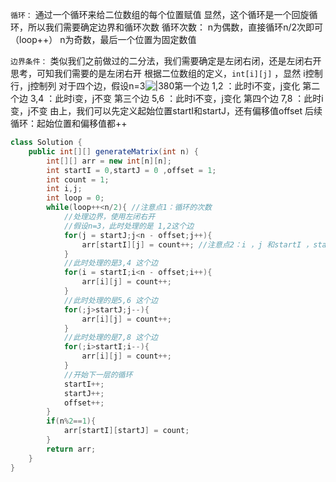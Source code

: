 `循环：`
	通过一个循环来给二位数组的每个位置赋值
	显然，这个循环是一个回旋循环，所以我们需要确定边界和循环次数
	循环次数：
		n为偶数，直接循环n/2次即可（loop++）
		n为奇数，最后一个位置为固定数值

`边界条件：`
	类似我们之前做过的二分法，我们需要确定是左闭右闭，还是左闭右开
	思考，可知我们需要的是左闭右开
	根据二位数组的定义，`int[i][j]` ，显然 i控制行，j控制列
		对于四个边，假设n=3![|380](https://my-obsidian-image.oss-cn-guangzhou.aliyuncs.com/2024/04/3725d8f29c1937c9365bc0f7a459f6d0.png)第一个边 1,2 ：此时i不变，j变化
		第二个边 3,4 ：此时i变，j不变
		第三个边 5,6 ：此时i不变，j变化
		第四个边 7,8 ：此时i变，j不变
			由上，我们可以先定义起始位置startI和startJ，还有偏移值offset
		后续循环：起始位置和偏移值都++
			

```java
class Solution {
    public int[][] generateMatrix(int n) {
        int[][] arr = new int[n][n];
        int startI = 0,startJ = 0 ,offset = 1;
        int count = 1;
        int i,j;
        int loop = 0;
        while(loop++<n/2){ //注意点1：循环的次数
            //处理边界，使用左闭右开
            //假设n=3，此时处理的是 1,2这个边
            for(j = startJ;j<n - offset;j++){
                arr[startI][j] = count++; //注意点2：i ，j 和startI ，startJ是如何变化的
            }
            //此时处理的是3,4 这个边
            for(i = startI;i<n - offset;i++){
                arr[i][j] = count++;
            }
            //此时处理的是5,6 这个边
            for(;j>startJ;j--){
                arr[i][j] = count++;
            }
            //此时处理的是7,8 这个边
            for(;i>startI;i--){
                arr[i][j] = count++;
            }
            //开始下一层的循环
            startI++;
            startJ++;
            offset++;
        }
        if(n%2==1){
            arr[startI][startJ] = count;
        }
        return arr;
    }
}
```

